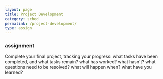 ```yaml
---
layout: page
title: Project Development
category: sched
permalink: /project-development/
type: assign
---
```



### assignment
Complete your final project, tracking your progress:
      what tasks have been completed, and what tasks remain?
      what has worked? what hasn't?
      what questions need to be resolved?
      what will happen when?
      what have you learned?
